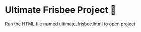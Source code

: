 # Ultimate Frisbee Project :flying_disc:
Run the HTML file named ultimate_frisbee.html to open project